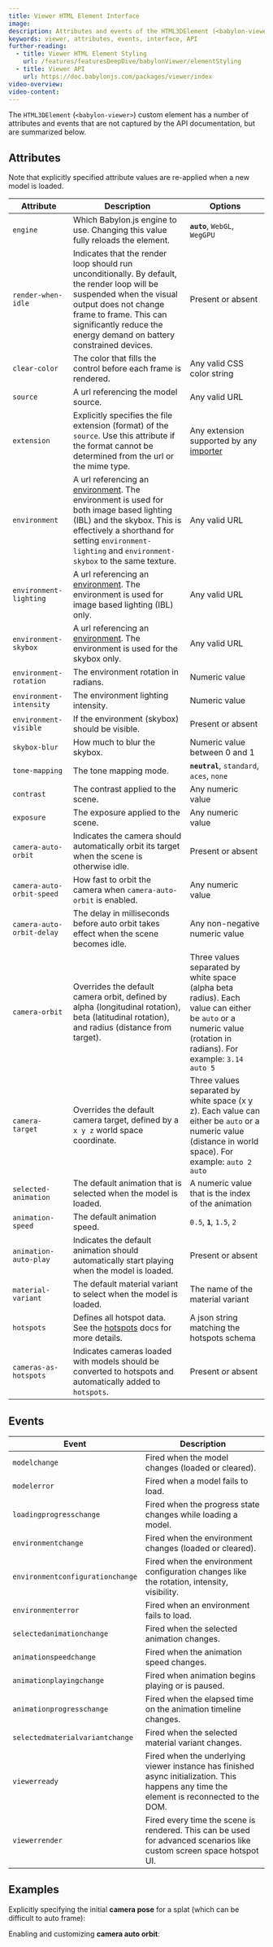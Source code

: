 ```yaml
---
title: Viewer HTML Element Interface
image:
description: Attributes and events of the HTML3DElement (<babylon-viewer>).
keywords: viewer, attributes, events, interface, API
further-reading:
  - title: Viewer HTML Element Styling
    url: /features/featuresDeepDive/babylonViewer/elementStyling
  - title: Viewer API
    url: https://doc.babylonjs.com/packages/viewer/index
video-overview:
video-content:
---
```


The `HTML3DElement` (`<babylon-viewer>`) custom element has a number of attributes and events that are not captured by the API documentation, but are summarized below.

## Attributes

<Alert severity="info">
Note that explicitly specified attribute values are re-applied when a new model is loaded.
</Alert>

| Attribute                 | Description                                                                                                                                                                                                                                                                                 | Options                                                                                                                                                         |
| ------------------------- | ------------------------------------------------------------------------------------------------------------------------------------------------------------------------------------------------------------------------------------------------------------------------------------------- | --------------------------------------------------------------------------------------------------------------------------------------------------------------- |
| `engine`                  | Which Babylon.js engine to use. Changing this value fully reloads the element.                                                                                                                                                                                                              | **`auto`**, `WebGL`, `WegGPU`                                                                                                                                   |
| `render-when-idle`        | Indicates that the render loop should run unconditionally. By default, the render loop will be suspended when the visual output does not change frame to frame. This can significantly reduce the energy demand on battery constrained devices.                                             | Present or absent                                                                                                                                               |
| `clear-color`             | The color that fills the control before each frame is rendered.                                                                                                                                                                                                                             | Any valid CSS color string                                                                                                                                      |
| `source`                  | A url referencing the model source.                                                                                                                                                                                                                                                         | Any valid URL                                                                                                                                                   |
| `extension`               | Explicitly specifies the file extension (format) of the `source`. Use this attribute if the format cannot be determined from the url or the mime type.                                                                                                                                      | Any extension supported by any [importer](/features/featuresDeepDive/importers/loadingFileTypes)                                                                |
| `environment`             | A url referencing an [environment](/features/featuresDeepDive/materials/using/HDREnvironment). The environment is used for both image based lighting (IBL) and the skybox. This is effectively a shorthand for setting `environment-lighting` and `environment-skybox` to the same texture. | Any valid URL                                                                                                                                                   |
| `environment-lighting`    | A url referencing an [environment](/features/featuresDeepDive/materials/using/HDREnvironment). The environment is used for image based lighting (IBL) only.                                                                                                                                 | Any valid URL                                                                                                                                                   |
| `environment-skybox`      | A url referencing an [environment](/features/featuresDeepDive/materials/using/HDREnvironment). The environment is used for the skybox only.                                                                                                                                                 | Any valid URL                                                                                                                                                   |
| `environment-rotation`    | The environment rotation in radians.                                                                                                                                                                                                                                                        | Numeric value                                                                                                                                                   |
| `environment-intensity`   | The environment lighting intensity.                                                                                                                                                                                                                                                         | Numeric value                                                                                                                                                   |
| `environment-visible`     | If the environment (skybox) should be visible.                                                                                                                                                                                                                                              | Present or absent                                                                                                                                               |
| `skybox-blur`             | How much to blur the skybox.                                                                                                                                                                                                                                                                | Numeric value between 0 and 1                                                                                                                                   |
| `tone-mapping`            | The tone mapping mode.                                                                                                                                                                                                                                                                      | **`neutral`**, `standard`, `aces`, `none`                                                                                                                       |
| `contrast`                | The contrast applied to the scene.                                                                                                                                                                                                                                                          | Any numeric value                                                                                                                                               |
| `exposure`                | The exposure applied to the scene.                                                                                                                                                                                                                                                          | Any numeric value                                                                                                                                               |
| `camera-auto-orbit`       | Indicates the camera should automatically orbit its target when the scene is otherwise idle.                                                                                                                                                                                                | Present or absent                                                                                                                                               |
| `camera-auto-orbit-speed` | How fast to orbit the camera when `camera-auto-orbit` is enabled.                                                                                                                                                                                                                           | Any numeric value                                                                                                                                               |
| `camera-auto-orbit-delay` | The delay in milliseconds before auto orbit takes effect when the scene becomes idle.                                                                                                                                                                                                       | Any non-negative numeric value                                                                                                                                  |
| `camera-orbit`            | Overrides the default camera orbit, defined by alpha (longitudinal rotation), beta (latitudinal rotation), and radius (distance from target).                                                                                                                                               | Three values separated by white space (alpha beta radius). Each value can either be `auto` or a numeric value (rotation in radians). For example: `3.14 auto 5` |
| `camera-target`           | Overrides the default camera target, defined by a `x y z` world space coordinate.                                                                                                                                                                                                           | Three values separated by white space (x y z). Each value can either be `auto` or a numeric value (distance in world space). For example: `auto 2 auto`         |
| `selected-animation`      | The default animation that is selected when the model is loaded.                                                                                                                                                                                                                            | A numeric value that is the index of the animation                                                                                                              |
| `animation-speed`         | The default animation speed.                                                                                                                                                                                                                                                                | `0.5`, **`1`**, `1.5`, `2`                                                                                                                                      |
| `animation-auto-play`     | Indicates the default animation should automatically start playing when the model is loaded.                                                                                                                                                                                                | Present or absent                                                                                                                                               |
| `material-variant`        | The default material variant to select when the model is loaded.                                                                                                                                                                                                                            | The name of the material variant                                                                                                                                |
| `hotspots`                | Defines all hotspot data. See the [hotspots](/features/featuresDeepDive/babylonViewer/hotspots) docs for more details.                                                                                                                                                                      | A json string matching the hotspots schema                                                                                                                      |
| `cameras-as-hotspots`     | Indicates cameras loaded with models should be converted to hotspots and automatically added to `hotspots`.                                                                                                                                                                                 | Present or absent                                                                                                                                               |

## Events

| Event                            | Description                                                                                                                               |
| -------------------------------- | ----------------------------------------------------------------------------------------------------------------------------------------- |
| `modelchange`                    | Fired when the model changes (loaded or cleared).                                                                                         |
| `modelerror`                     | Fired when a model fails to load.                                                                                                         |
| `loadingprogresschange`          | Fired when the progress state changes while loading a model.                                                                              |
| `environmentchange`              | Fired when the environment changes (loaded or cleared).                                                                                   |
| `environmentconfigurationchange` | Fired when the environment configuration changes like the rotation, intensity, visibility.                                                |
| `environmenterror`               | Fired when an environment fails to load.                                                                                                  |
| `selectedanimationchange`        | Fired when the selected animation changes.                                                                                                |
| `animationspeedchange`           | Fired when the animation speed changes.                                                                                                   |
| `animationplayingchange`         | Fired when animation begins playing or is paused.                                                                                         |
| `animationprogresschange`        | Fired when the elapsed time on the animation timeline changes.                                                                            |
| `selectedmaterialvariantchange`  | Fired when the selected material variant changes.                                                                                         |
| `viewerready`                    | Fired when the underlying viewer instance has finished async initialization. This happens any time the element is reconnected to the DOM. |
| `viewerrender`                   | Fired every time the scene is rendered. This can be used for advanced scenarios like custom screen space hotspot UI.                      |

## Examples

Explicitly specifying the initial **camera pose** for a splat (which can be difficult to auto frame):

<CodePen pen="dPbGqaY" tab="html,result" title="Babylon Viewer Camera Pose" />

Enabling and customizing **camera auto orbit**:

<CodePen pen="QwLNyxq" tab="html,result" title="Babylon Viewer Camera Auto Orbit" />
